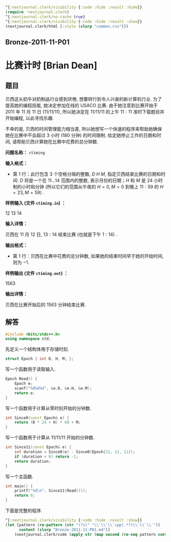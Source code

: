 ```clojure
^{:nextjournal.clerk/visibility {:code :hide :result :hide}}
(require 'nextjournal.clerk)
^{:nextjournal.clerk/no-cache true}
^{:nextjournal.clerk/visibility {:code :hide :result :show}}
(nextjournal.clerk/html [:style (slurp "common.css")])
```

## Bronze-2011-11-P01

# 比赛计时 [Brian Dean]

## 题目

贝西这头奶牛对奶制品行业感到厌倦, 想要转行到令人兴奋的新计算机行业. 为了提高她的编程技能, 她决定参加在线的 USACO 比赛. 由于她注意到比赛开始于 $2011$ 年 $11$ 月 $11$ 日 $(11/11/11)$, 所以她决定在 $11/11/11$ 的上午 $11:11$ 准时下载题目并开始编程, 以此寻找乐趣.

不幸的是, 贝西的时间管理能力相当差, 所以她想写一个快速的程序来帮助她确保她在比赛中不会超过 $3$ 小时 ($180$ 分钟) 的时间限制. 给定她停止工作的日期和时间, 请帮助贝西计算她在比赛中花费的总分钟数.

**问题名称：** `ctiming`

**输入格式：**

- 第 $1$ 行：此行包含 $3$ 个空格分隔的整数, $D$ $H$ $M$, 指定贝西结束比赛的日期和时间. $D$ 将是一个在 $11 \ldots 14$ 范围内的整数, 表示月份的日期；$H$ 和 $M$ 是 $24$ 小时制的小时和分钟 (所以它们的范围从午夜的 $H=0, M=0$ 到晚上 $11:59$ 的 $H=23, M=59$) .

**样例输入 (文件 `ctiming.in`) ：**

12 13 14

**输入详情：**

贝西在 $11$ 月 $12$ 日, $13:14$ 结束比赛 (也就是下午 $1:14$) .

**输出格式：**

- 第 $1$ 行：贝西在比赛中花费的总分钟数, 如果她的结束时间早于她的开始时间, 则为 $-1$.

**样例输出 (文件 `ctiming.out`) ：**

1563

**输出详情：**

贝西在比赛开始后的 $1563$ 分钟结束比赛.

## 解答

```cpp
#include <bits/stdc++.h>
using namespace std;
```

先定义一个结构体用于存储时刻.

```cpp
struct Epoch { int D, H, M; };
```

写一个函数用于读取输入.

```cpp
Epoch Read() {
    Epoch e;
    scanf("%d%d%d", &e.D, &e.H, &e.M);
    return e;
}
```

写一个函数用于计算从零时刻开始的分钟数.

```cpp
int Since0(const Epoch& e) {
    return (D * 24 + H) * 60 + M;
}
```

写一个函数用于计算从 11/11/11 开始的分钟数.

```cpp
int Since11(const Epoch& e) {
    int duration = Since0(e) - Since0(Epoch{11, 11, 11});
    if (duration < 0) return -1;
    return duration;
}
```

写一个主函数.

```cpp
int main() {
    printf("%d\n", Since11(Read()));
    return 0;
}
```

下面是完整的程序.

```clojure
^{:nextjournal.clerk/visibility {:code :hide :result :show}}
(let [pattern (re-pattern (str "(?s)" "\\`\\`\\`cpp(.*?)\\`\\`\\`"))
      content (slurp "Bronze-2011-11-P01.md")]
    (nextjournal.clerk/code (apply str (map second (re-seq pattern content)))))
```
